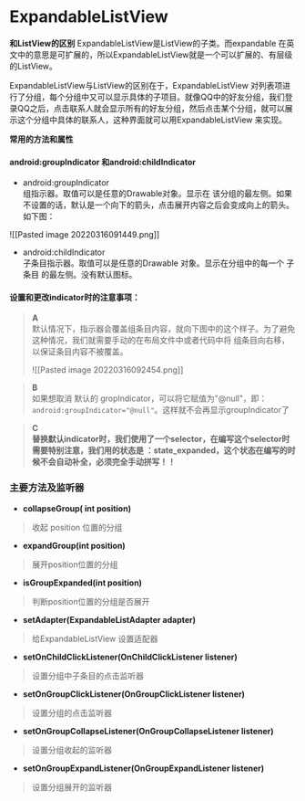 # ExpandableListView

**和ListView的区别**
ExpandableListView是ListView的子类。而expandable 在英文中的意思是可扩展的，所以ExpandableListView就是一个可以扩展的、有层级的ListView。

ExpandableListView与ListView的区别在于，ExpandableListView 对列表项进行了分组，每个分组中又可以显示具体的子项目。就像QQ中的好友分组，我们登录QQ之后，点击联系人就会显示所有的好友分组，然后点击某个分组，就可以展示这个分组中具体的联系人，这种界面就可以用ExpandableListView 来实现。

**常用的方法和属性**
#### android:groupIndicator 和android:childIndicator

-   android:groupIndicator  
    组指示器。取值可以是任意的Drawable对象。显示在 该分组的最左侧。如果不设置的话，默认是一个向下的箭头，点击展开内容之后会变成向上的箭头。如下图：

![[Pasted image 20220316091449.png]]

-   android:childIndicator  
    子条目指示器。取值可以是任意的Drawable 对象。显示在分组中的每一个 子条目 的最左侧。没有默认图标。

#### 设置和更改indicator时的注意事项：

> **A**  
> 默认情况下，指示器会覆盖组条目内容，就向下图中的这个样子。为了避免这种情况，我们就需要手动的在布局文件中或者代码中将 组条目向右移，以保证条目内容不被覆盖。  
> 
>![[Pasted image 20220316092454.png]]


> **B**  
> 如果想取消 默认的 gropIndicator，可以将它赋值为"@null"，即：`android:groupIndicator="@null"`。这样就不会再显示groupIndicator了

> **C**  
> **替换默认indicator时，我们使用了一个selector，在编写这个selector时需要特别注意，我们用的状态是 ：**state_expanded**，这个状态在编写的时候不会自动补全，必须完全手动拼写！！**

### 主要方法及监听器

-   **collapseGroup( int position)**
    
> 收起 position 位置的分组
    
-   **expandGroup(int position)**

> 展开position位置的分组

-   **isGroupExpanded(int position)**

> 判断position位置的分组是否展开

-   **setAdapter(ExpandableListAdapter adapter)**

> 给ExpandableListView 设置适配器

-   **setOnChildClickListener(OnChildClickListener listener)**

> 设置分组中子条目的点击监听器

-   **setOnGroupClickListener(OnGroupClickListener listener)**

> 设置分组的点击监听器

-   **setOnGroupCollapseListener(OnGroupCollapseListener listener)**

> 设置分组收起的监听器

-   **setOnGroupExpandListener(OnGroupExpandListener listener)**

> 设置分组展开的监听器